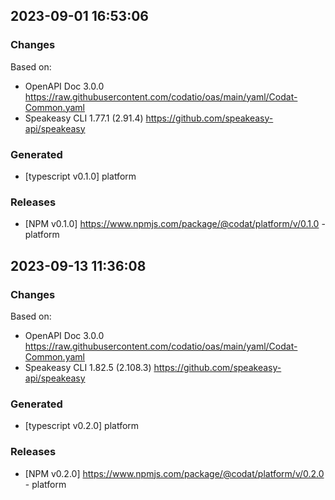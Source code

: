 

## 2023-09-01 16:53:06
### Changes
Based on:
- OpenAPI Doc 3.0.0 https://raw.githubusercontent.com/codatio/oas/main/yaml/Codat-Common.yaml
- Speakeasy CLI 1.77.1 (2.91.4) https://github.com/speakeasy-api/speakeasy
### Generated
- [typescript v0.1.0] platform
### Releases
- [NPM v0.1.0] https://www.npmjs.com/package/@codat/platform/v/0.1.0 - platform

## 2023-09-13 11:36:08
### Changes
Based on:
- OpenAPI Doc 3.0.0 https://raw.githubusercontent.com/codatio/oas/main/yaml/Codat-Common.yaml
- Speakeasy CLI 1.82.5 (2.108.3) https://github.com/speakeasy-api/speakeasy
### Generated
- [typescript v0.2.0] platform
### Releases
- [NPM v0.2.0] https://www.npmjs.com/package/@codat/platform/v/0.2.0 - platform